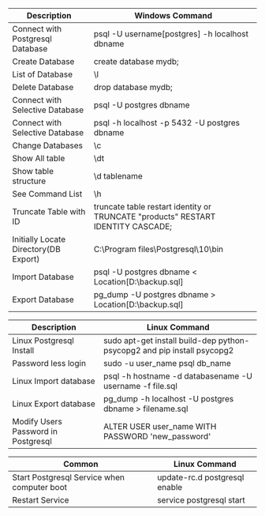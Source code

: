 | Description | Windows Command |
| --- | --- |
|Connect with Postgresql Database|psql -U username[postgres] -h localhost dbname |
| Create Database| create database mydb; |
| List of Database|\l|
| Delete Database|drop database mydb;|
|Connect with Selective Database|psql -U postgres dbname|
|Connect with Selective Database|psql -h localhost -p 5432 -U postgres dbname|
|Change Databases|\c|
|Show All table|\dt|
|Show table structure|\d tablename|
|See Command List|\h|
|Truncate Table with ID|truncate table restart identity or TRUNCATE "products" RESTART IDENTITY CASCADE;|
|Initially Locate Directory(DB Export)|C:\Program files\Postgresql\10\bin|
| Import Database|psql -U postgres dbname < Location[D:\backup.sql]|
| Export Database| pg_dump -U postgres dbname > Location[D:\backup.sql] | 

| Description | Linux Command |
| --- | --- |
|Linux Postgresql Install|sudo apt-get install build-dep python-psycopg2 and pip install psycopg2|
|Password less login |sudo -u user_name psql db_name|
|Linux Import database|psql -h hostname -d databasename -U username -f file.sql|
|Linux Export database|pg_dump -h localhost -U postgres dbname > filename.sql|
|Modify Users Password in Postgresql|ALTER USER user_name WITH PASSWORD 'new_password'

| Common | Linux Command |
| --- | --- |
| Start Postgresql Service when computer boot | update-rc.d postgresql enable |
| Restart Service | service postgresql start |



